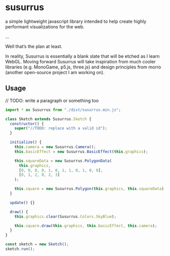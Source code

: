 # susurrus

a simple lightweight javascript library intended to help create highly performant visualizations for the web.

...

Well that’s the plan at least.

In reality, Susurrus is essentially a blank slate that will be etched as I learn WebGL. Moving forward Susurrus will take inspiration from much cooler libraries (e.g. MonoGame, p5.js, three.js) and design principles from morro (another open-source project I am working on).

## Usage

// TODO: write a paragraph or something too

```javascript
import * as Susurrus from "./dist/susurrus.min.js";

class Sketch extends Susurrus.Sketch {
  constructor() {
    super("//TODO: replace with a valid id");
  }

  initialize() {
    this.camera = new Susurrus.Camera();
    this.basicEffect = new Susurrus.BasicEffect(this.graphics);

    this.squareData = new Susurrus.PolygonData(
      this.graphics,
      [0, 0, 0, 0, 1, 0, 1, 1, 0, 1, 0, 0],
      [0, 1, 2, 0, 2, 3]
    );

    this.square = new Susurrus.Polygon(this.graphics, this.squareData);
  }

  update() {}

  draw() {
    this.graphics.clear(Susurrus.Colors.SkyBlue);

    this.square.draw(this.graphics, this.basicEffect, this.camera);
  }
}

const sketch = new Sketch();
sketch.run();
```
